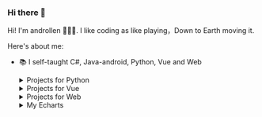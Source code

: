 ### Hi there 👋

<!--
**androllen/androllen** is a ✨ _special_ ✨ repository because its `README.md` (this file) appears on your GitHub profile.

Here are some ideas to get you started:

- 🔭 I’m currently working on ...
- 🌱 I’m currently learning ...
- 👯 I’m looking to collaborate on ...
- 🤔 I’m looking for help with ...
- 💬 Ask me about ...
- 📫 How to reach me: ...
- 😅 Pronouns: ...
- ⚡ Fun fact: ...
- 📷 camera
- 😄 smile
- ❤️ heart
-->


Hi! I'm androllen 🙋🏽‍♂️. I like coding as like playing，Down to Earth moving it. 

Here's about me:

- 📚 I self-taught C#, Java-android, Python, Vue and Web

  <details>
    <summary>Projects for Python</summary>
  
  [![ReadMe Card](https://github-readme-stats.vercel.app/api/pin/?username=androllen&repo=demoDjango)](https://github.com/androllen/demoDjango)
  [![ReadMe Card](https://github-readme-stats.vercel.app/api/pin/?username=androllen&repo=djangoShare)](https://github.com/androllen/djangoShare)
  
  </details>


  <details>
    <summary>Projects for Vue</summary>

  [![ReadMe Card](https://github-readme-stats.vercel.app/api/pin/?username=androllen&repo=sqlitejs)](https://github.com/androllen/sqlitejs)
  [![ReadMe Card](https://github-readme-stats.vercel.app/api/pin/?username=androllen&repo=svga-vue)](https://github.com/androllen/svga-vue)
  [![ReadMe Card](https://github-readme-stats.vercel.app/api/pin/?username=androllen&repo=layout-ui)](https://github.com/androllen/layout-ui)
  
  </details>
  
  <details>
    <summary>Projects for Web</summary>

  [![ReadMe Card](https://github-readme-stats.vercel.app/api/pin/?username=androllen&repo=AnWorker)](https://github.com/androllen/AnWorker)
  
  </details>
    

  <details>
    <summary>My Echarts</summary>
  
  [![androllen's github stats](https://github-readme-stats.vercel.app/api?username=androllen)](https://github.com/androllen/github-readme-stats)

  [![Top Langs](https://github-readme-stats.vercel.app/api/top-langs/?username=androllen&layout=compact)](https://github.com/androllen/github-readme-stats)

  </details>


